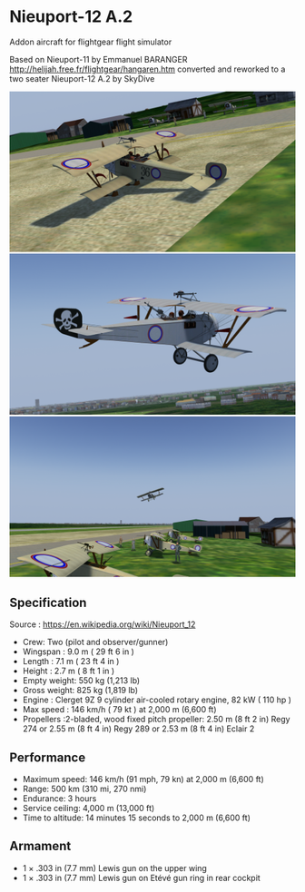 # Nieuport-12 A.2
Addon aircraft for flightgear flight simulator

Based on Nieuport-11 by Emmanuel BARANGER http://helijah.free.fr/flightgear/hangaren.htm converted and reworked to a two seater Nieuport-12 A.2 by SkyDive

<img src=https://github.com/Sky4Viper/Nieuport-12/blob/master/Previews/nieuport-1.png alt=nieuport-12-splashscreen-1><br>
<img src=https://github.com/Sky4Viper/Nieuport-12/blob/master/Previews/nieuport-3.png alt=nieuport-12-splashscreen-3><br>
<img src=https://github.com/Sky4Viper/Nieuport-12/blob/master/Previews/nieuport-4.png alt=nieuport-12-splashscreen-4><br>

## Specification
Source       : https://en.wikipedia.org/wiki/Nieuport_12
- Crew: Two (pilot and observer/gunner)
- Wingspan     : 9.0 m    (   29 ft  6   in )
- Length       : 7.1 m    (   23 ft  4   in )
- Height       : 2.7 m    (    8 ft 1 in )
- Empty weight: 550 kg (1,213 lb)
- Gross weight: 825 kg (1,819 lb)
- Engine       : Clerget 9Z 9 cylinder air-cooled rotary engine, 82 kW ( 110 hp )
- Max speed    : 146 km/h (  79 kt          ) at 2,000 m (6,600 ft)
- Propellers   :2-bladed, wood fixed pitch propeller:
  2.50 m (8 ft 2 in) Regy 274 or
  2.55 m (8 ft 4 in) Regy 289 or
  2.53 m (8 ft 4 in) Eclair 2

## Performance

- Maximum speed: 146 km/h (91 mph, 79 kn) at 2,000 m (6,600 ft)
- Range: 500 km (310 mi, 270 nmi)
- Endurance: 3 hours
- Service ceiling: 4,000 m (13,000 ft)
- Time to altitude: 14 minutes 15 seconds to 2,000 m (6,600 ft)

## Armament

- 1 × .303 in (7.7 mm) Lewis gun on the upper wing
- 1 × .303 in (7.7 mm) Lewis gun on Etévé gun ring in rear cockpit
